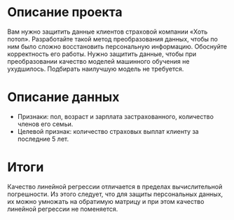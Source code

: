 # Описание проекта
Вам нужно защитить данные клиентов страховой компании «Хоть потоп». 
Разработайте такой метод преобразования данных, чтобы по ним было сложно восстановить персональную информацию. Обоснуйте корректность его работы.
Нужно защитить данные, чтобы при преобразовании качество моделей машинного обучения не ухудшилось. Подбирать наилучшую модель не требуется.
# Описание данных
 - Признаки: пол, возраст и зарплата застрахованного, количество членов его семьи.
 - Целевой признак: количество страховых выплат клиенту за последние 5 лет.
# Итоги
Качество линейной регрессии отличается в пределах вычислительной погрешности.
Из этого следует, что для защиты персональных данных, их можно умножать на обратимую матрицу и при этом качество линейной регрессии не поменяется.
